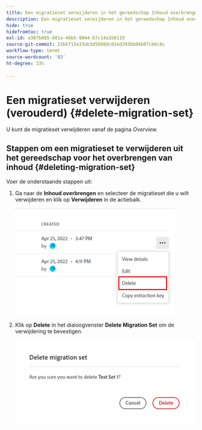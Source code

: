 ```yaml
---
title: Een migratieset verwijderen in het gereedschap Inhoud overbrengen (verouderd)
description: Een migratieset verwijderen in het gereedschap Inhoud overbrengen
hide: true
hidefromtoc: true
exl-id: a307b085-681a-46b5-9044-b7c14a1b0119
source-git-commit: 22bbf15e33ab3d5608dc01ed293bb04b07cb6c8c
workflow-type: tm+mt
source-wordcount: '83'
ht-degree: 33%

---
```


# Een migratieset verwijderen (verouderd) {#delete-migration-set}

U kunt de migratieset verwijderen vanaf de pagina *Overview.*

## Stappen om een migratieset te verwijderen uit het gereedschap voor het overbrengen van inhoud {#deleting-migration-set}

Voer de onderstaande stappen uit:

1. Ga naar de **Inhoud overbrengen** en selecteer de migratieset die u wilt verwijderen en klik op **Verwijderen** in de actiebalk.

   ![afbeelding](/help/journey-migration/content-transfer-tool/assets-ctt/migration-delete1.png)

1. Klik op **Delete** in het dialoogvenster **Delete Migration Set** om de verwijdering te bevestigen.

   ![afbeelding](/help/journey-migration/content-transfer-tool/assets-ctt/migration-delete2.png)
